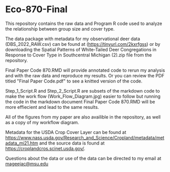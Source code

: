 # Eco-870-Final

This repository contains the raw data and Program R code used to analyze the relationship between group size and cover type. 

The data package with metadata for my observational deer data (DBS_2022_RAW.csv) can be found at (https://tinyurl.com/2kxrfgss) or by downloading the Spatial Patterns of White-Tailed Deer Congregations in Response to Cover Type in Southcentral Michigan (2).zip file from the repository. 

Final Paper Code 870.RMD will provide annotated code to rerun my analysis and with the raw data and reproduce my results. Or you can review the PDF titled "Final Paper Code.pdf" to see a knitted version of the code. 

Step_1_Script.R and Step_2_Script.R are subsets of the markdown code to make the work flow (Work_Flow_Diagram.jpg) easier to follow but running the code in the markdown document Final Paper Code 870.RMD will be more effiecient and lead to the same results. 

All of the figures from my paper are also availible in the repository, as well as a copy of my workflow diagram. 

Metadata for the USDA Crop Cover Layer can be found at https://www.nass.usda.gov/Research_and_Science/Cropland/metadata/metadata_mi21.htm and the source data is found at https://croplandcros.scinet.usda.gov/. 

Questions about the data or use of the data can be directed to my email at mageejac@msu.edu


